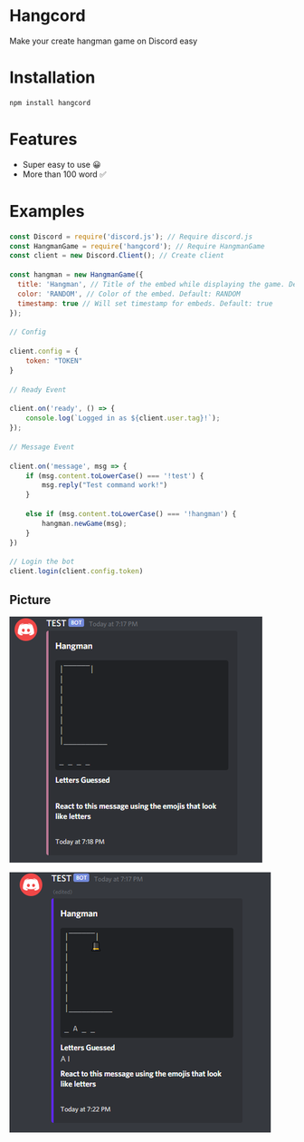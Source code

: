 # Hangcord
Make your create hangman game on Discord easy

# Installation
```sh
npm install hangcord
```

# Features
- Super easy to use 😀
- More than 100 word ✅

# Examples
```js
const Discord = require('discord.js'); // Require discord.js
const HangmanGame = require('hangcord'); // Require HangmanGame
const client = new Discord.Client(); // Create client

const hangman = new HangmanGame({
  title: 'Hangman', // Title of the embed while displaying the game. Default: Hangman
  color: 'RANDOM', // Color of the embed. Default: RANDOM
  timestamp: true // Will set timestamp for embeds. Default: true
});

// Config

client.config = {
    token: "TOKEN"
}

// Ready Event

client.on('ready', () => {
    console.log(`Logged in as ${client.user.tag}!`);
});

// Message Event

client.on('message', msg => {
    if (msg.content.toLowerCase() === '!test') {
        msg.reply("Test command work!")
    }

    else if (msg.content.toLowerCase() === '!hangman') {
        hangman.newGame(msg);
    }
})
 
// Login the bot
client.login(client.config.token)
```

## Picture
![hangman-1](/images/hangman-1.png)

![hangman-2](/images/hangman-2.png)



